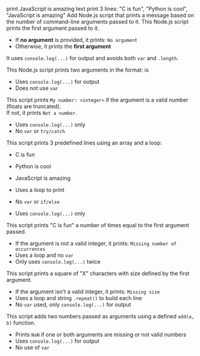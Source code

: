 print JavaScript is amazing text
print 3 lines: "C is fun", "Python is cool", "JavaScript is amazing"
Add Node.js script that prints a message based on the number of command-line arguments passed to it.
This Node.js script prints the first argument passed to it.

- If **no argument** is provided, it prints: `No argument`
- Otherwise, it prints the **first argument**

It uses `console.log(...)` for output and avoids both `var` and `.length`.

This Node.js script prints two arguments in the format: <first argument> is <second argument>

- Uses `console.log(...)` for output
- Does not use `var`

This script prints `My number: <integer>` if the argument is a valid number (floats are truncated).  
If not, it prints `Not a number`.

- Uses `console.log(...)` only
- No `var` or `try/catch`

This script prints 3 predefined lines using an array and a loop:

- C is fun
- Python is cool
- JavaScript is amazing

- Uses a loop to print
- No `var` or `if/else`
- Uses `console.log(...)` only

This script prints "C is fun" a number of times equal to the first argument passed.

- If the argument is not a valid integer, it prints: `Missing number of occurrences`
- Uses a loop and no `var`
- Only uses `console.log(...)` twice

This script prints a square of "X" characters with size defined by the first argument.

- If the argument isn't a valid integer, it prints: `Missing size`
- Uses a loop and string `.repeat()` to build each line
- No `var` used, only `console.log(...)` for output

This script adds two numbers passed as arguments using a defined `add(a, b)` function.

- Prints `NaN` if one or both arguments are missing or not valid numbers
- Uses `console.log(...)` for output
- No use of `var`
